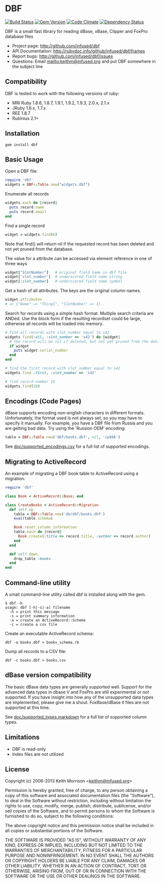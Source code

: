 # DBF
[![Build Status](https://secure.travis-ci.org/infused/dbf.png)](http://travis-ci.org/infused/dbf)
[![Gem Version](https://badge.fury.io/rb/dbf.png)](http://badge.fury.io/rb/dbf)
[![Code Climate](https://codeclimate.com/github/infused/dbf.png)](https://codeclimate.com/github/infused/dbf)
[![Dependency Status](https://gemnasium.com/infused/dbf.png)](https://gemnasium.com/infused/dbf)

DBF is a small fast library for reading dBase, xBase, Clipper and FoxPro
database files

* Project page: <http://github.com/infused/dbf>
* API Documentation: <http://rubydoc.info/github/infused/dbf/frames>
* Report bugs: <http://github.com/infused/dbf/issues>
* Questions: Email <mailto:keithm@infused.org> and put DBF somewhere in the
  subject line

## Compatibility

DBF is tested to work with the following versions of ruby:

* MRI Ruby 1.8.6, 1.8.7, 1.9.1, 1.9.2, 1.9.3, 2.0.x, 2.1.x
* JRuby 1.6.x, 1.7.x
* REE 1.8.7
* Rubinius 2.1+

## Installation

```
gem install dbf
```

## Basic Usage

Open a DBF file:

```ruby
require 'dbf'
widgets = DBF::Table.new("widgets.dbf")
```

Enumerate all records

```ruby
widgets.each do |record|
  puts record.name
  puts record.email
end
```

Find a single record

```ruby
widget = widgets.find(6)
```

Note that find() will return nil if the requested record has been deleted
and not yet pruned from the database.

The value for a attribute can be accessed via element reference in one of three
ways

```ruby
widget["SlotNumber"]   # original field name in dbf file
widget['slot_number']  # underscored field name string
widget[:slot_number]   # underscored field name symbol
```

Get a hash of all attributes. The keys are the original column names.

```ruby
widget.attributes
# => {"Name" => "Thing1", "SlotNumber" => 1}
```

Search for records using a simple hash format. Multiple search criteria are
ANDed. Use the block form if the resulting recordset could be large, otherwise
all records will be loaded into memory.

```ruby
# find all records with slot_number equal to s42
widgets.find(:all, :slot_number => 's42') do |widget|
  # the record will be nil if deleted, but not yet pruned from the database
  if widget
    puts widget.serial_number
  end
end

# find the first record with slot_number equal to s42
widgets.find :first, :slot_number => 's42'

# find record number 10
widgets.find(10)
```

## Encodings (Code Pages)

dBase supports encoding non-english characters in different formats.
Unfortunately, the format used is not always set, so you may have to specify it
manually. For example, you have a DBF file from Russia and you are getting bad
data. Try using the 'Russion OEM' encoding:

```ruby
table = DBF::Table.new('dbf/books.dbf', nil, 'cp866')
```

See
[doc/supported_encodings.csv](docs/supported_encodings.csv)
for a full list of supported encodings.

## Migrating to ActiveRecord

An example of migrating a DBF book table to ActiveRecord using a migration:

```ruby
require 'dbf'

class Book < ActiveRecord::Base; end

class CreateBooks < ActiveRecord::Migration
  def self.up
    table = DBF::Table.new('db/dbf/books.dbf')
    eval(table.schema)

    Book.reset_column_information
    table.each do |record|
      Book.create(:title => record.title, :author => record.author)
    end
  end

  def self.down
    drop_table :books
  end
end
```

## Command-line utility

A small command-line utility called dbf is installed along with the gem.

    $ dbf -h
    usage: dbf [-h|-s|-a] filename
      -h = print this message
      -s = print summary information
      -a = create an ActiveRecord::Schema
      -c = create a csv file

Create an executable ActiveRecord schema:

    dbf -a books.dbf > books_schema.rb

Dump all records to a CSV file:

    dbf -c books.dbf > books.csv

## dBase version compatibility

The basic dBase data types are generally supported well. Support for the
advanced data types in dbase V and FoxPro are still experimental or not
supported. If you have insight into how any of the unsupported data types are
implemented, please give me a shout. FoxBase/dBase II files are not supported
at this time.

See
[doc/supported_types.markdown](docs/supported_types.markdown)
for a full list of supported column types.

## Limitations

* DBF is read-only
* Index files are not utilized

## License

Copyright (c) 2006-2013 Keith Morrison <<keithm@infused.org>>

Permission is hereby granted, free of charge, to any person
obtaining a copy of this software and associated documentation
files (the "Software"), to deal in the Software without
restriction, including without limitation the rights to use,
copy, modify, merge, publish, distribute, sublicense, and/or sell
copies of the Software, and to permit persons to whom the
Software is furnished to do so, subject to the following
conditions:

The above copyright notice and this permission notice shall be
included in all copies or substantial portions of the Software.

THE SOFTWARE IS PROVIDED "AS IS", WITHOUT WARRANTY OF ANY KIND,
EXPRESS OR IMPLIED, INCLUDING BUT NOT LIMITED TO THE WARRANTIES
OF MERCHANTABILITY, FITNESS FOR A PARTICULAR PURPOSE AND
NONINFRINGEMENT. IN NO EVENT SHALL THE AUTHORS OR COPYRIGHT
HOLDERS BE LIABLE FOR ANY CLAIM, DAMAGES OR OTHER LIABILITY,
WHETHER IN AN ACTION OF CONTRACT, TORT OR OTHERWISE, ARISING
FROM, OUT OF OR IN CONNECTION WITH THE SOFTWARE OR THE USE OR
OTHER DEALINGS IN THE SOFTWARE.
